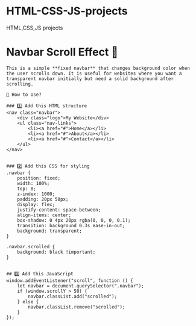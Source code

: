# HTML-CSS-JS-projects
HTML,CSS,JS projects
# Navbar Scroll Effect 🚀

```This is a simple **fixed navbar** that changes background color when the user scrolls down. It is useful for websites where you want a transparent navbar initially but need a solid background after scrolling.```

```📌 How to Use?```
```
### 1️⃣ Add this HTML structure
<nav class="navbar">
    <div class="logo">My Website</div>
    <ul class="nav-links">
        <li><a href="#">Home</a></li>
        <li><a href="#">About</a></li>
        <li><a href="#">Contact</a></li>
    </ul>
</nav>


### 2️⃣ Add this CSS for styling
.navbar {
    position: fixed;
    width: 100%;
    top: 0;
    z-index: 1000;
    padding: 20px 50px;
    display: flex;
    justify-content: space-between;
    align-items: center;
    box-shadow: 0 4px 20px rgba(0, 0, 0, 0.1);
    transition: background 0.3s ease-in-out;
    background: transparent;
}

.navbar.scrolled {
    background: black !important;
}


## 3️⃣ Add this JavaScript
window.addEventListener("scroll", function () {
    let navbar = document.querySelector(".navbar");
    if (window.scrollY > 50) {
        navbar.classList.add("scrolled");
    } else {
        navbar.classList.remove("scrolled");
    }
});
```
